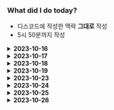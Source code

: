 ### What did I do today?

- 디스코드에 작성한 맥락 __그대로__ 작성
- 5시 50분까지 작성

<details>
    <summary><b>2023-10-16</b></summary>

- **[PleahMaCaka](https://github.com/pleahmacaka)**
    - 프로젝트 다이어그렘(Obsidian Canvas) 작성 및 역할 분배
    - 라이브러리 개발 환경 설정 (JetBrains Space On-Premise)
    - 기능별 모델 탐색 및 구현 방법 모색
- **문인우**
    - API 기본 구현
- **신지훈**
    - 프론트엔드 리포지토리 초기화 및 기본 구현
- **정도현**
    - 프론트 보조를 위한 코드 학습
- **변상협**
    - 백엔드 보조를 위한 코드 학습

</details>

<details>
    <summary><b>2023-10-17</b></summary>

### **[PleahMaCaka](https://github.com/pleahmacaka)**

> ### 오전
> - [Stage](https://github.com/pleahmacaka/stage)를
    위한 [text-generation-webui](https://github.com/oobabooga/text-generation-webui)
    의 [확장 프로그램 작성](https://github.com/pleahmacaka/stage-ext)

> ### 오후
> - Stage에 Router의 Depend를 사용하여 토큰 인증 적용 (Guard)
> - 추상 개념 설명을 위해 Obsidian Canvas로 라이브러리/API 서버 간 통신 시각화

### 문인우

> ### 오전
> - 회원가입, 로그인 인증 기능 구현

> ### 오후
> - 회원탈퇴 기능 구현 및 인증 엔드포인트 정리

### 신지훈

> ### 오전
> - SvelteKit 개념 학습

> ### 오후
> - Sidebar 컴포넌트 작성

### 정도현

> ### 오전
> - pseudo class selector 학습

> ### 오후
> - inline block, box model 및 마진 겹침에 대해 학습

### 변상협

> ### 오전
> - 없음

> ### 오후
> - 없음

</details>

<details>
    <summary><b>2023-10-18</b></summary>

### **[PleahMaCaka](https://github.com/pleahmacaka)**

> ### 오전
> - textgen 확장인 Stage의 `/model` 엔드포인트 작성

> ### 오후
> - [테스트용 임시 클라이언트](https://github.com/pleahmacaka/stage-chat) 작성

### 문인우

> ### 오전
> - DB의 계정 테이블 구현
> - ID/PW 검증 및 테스트

> ### 오후
> - DB 파트가 아닌 부분의 ID/PW 검증 구현

### 신지훈

> ### 오전
> - Svelte 기본 문법 및 개념 학습

> ### 오후
> - Store 및 기타 심화 학습

### 정도현

> ### 오전
> - HTML 학습

> ### 오후
> - CSS 학습

### 변상협

> ### 오전
> - 파이썬 테스트 개념 학습

> ### 오후
> - ID/PW 검증 구현

</details>

<details>
    <summary><b>2023-10-19</b></summary>

### **[PleahMaCaka](https://github.com/pleahmacaka)**

> ### 오전
> - 모델 결과 전송용 API Wrapper [booga.js](https://github.com/pleahmacaka/booga.js) 작성
    >

- CI/CD 자동화

> ### 오후
> - 프롬프트 테스트 및 파라미터 조절, 캐릭터 페르소나 작성, 모델 속도 최적화 방법 탐색
> - 프론트 빌드 자동화

### 문인우

> ### 오전
> - 외부 환경에서의 DB 접속 환경 구축
> - API에서 날씨를 가져오기 위한 자료 탐색

> ### 오후
> - 날씨 기능 구현 및 문서 분석

### 신지훈

> ### 오전
> - 웹사이트의 기본 구성 컴포넌트 작성

> ### 오후
> - 몇가지 로직 추가

### 정도현

> ### 오전
> - flex에 대해 학습

> ### 오후
> - 아파서 쉼

### 변상협

> ### 오전
> - DB 접속 테스트

> ### 오후
> - 외부에서의 DB 작동 확인

</details>

<details>
    <summary><b>2023-10-23</b></summary>

### **[PleahMaCaka](https://github.com/pleahmacaka)**

> ### 오전
> - 명령 생성용 캐릭터인 Commander의 페르소나 작성
> - 전용 Instruction Template 작성
> - 파라미터 조절 및 테스트
> - LLaMA 2 13b GPTQ vs LLaMA 2 32k GPTQ 비교 및 테스트
> - ExLlama2_HF 적용으로 성능 향상 (cfg-cache, use_fast)

> ### 오후
> - 프론트
    >

- 종속성 업데이트, File Watcher 자동 빌드 무시 등 기타 설정

> - 컴포넌트 분리, 전역 StateStore, API 연동 쉽게 구조화 (푸쉬 안함)

### 문인우

> ### 오전
> - 문서 요약 서비스에서 Speech to text 에 필요한 whisper 모델 환경 구축

> ### 오후
> - 문서 요약 모델 리서치 및 날씨기능이 클라이언트에 적용될 때를 위해 세부조정

### 신지훈

> ### 오전
> - 몇가지 아이콘 추가 및 테마 적용

> ### 오후
> - css 이것저것 수정

### 정도현

> ### 오전
> - 웹사이트에 들어갈 input 만듬

> ### 오후
> - css 공부

### 변상협

> ### 오전
> - 번호 입력 테스트 완료

> ### 오후
> - server, main.py 같은 위치에서 실행 테스트

</details>

<details>
    <summary><b>2023-10-24</b></summary>

### **[PleahMaCaka](https://github.com/pleahmacaka)**

> ### 오전
> - Attention commits:
    >

- [서버 코드 재작성 및 정리](https://github.com/project-ait/server/commit/b6a575645b80ee1a82da9b13614b79421a24a083)

> - [프론트 코드 재작성 및 정리](https://github.com/project-ait/front/commit/94b30d4737b9bafb3b54667d6b04cd2ceb4485b4)


> ### 오후
> - 프론트 채팅 컴포넌트 재작성
> - 사이드바 레이아웃 재조정
> - 종속성 더 명확히

### 문인우

> ### 오전
> - 문서 요약에 쓰일 모델 결정
> - 모델 특징에 따라 한국어 영어 변환 서비스 구현 완료

> ### 오후
> - NLP Cloude 의 API를 사용해 횟수제한이 있는 문서 요약 모델 서비스 추가
> - STT 및 번역 서비스를 붙여 테스트 진행
> - 부가적으로 BART 를 이용해 로컬에서 횟수제한 없이 요약서비스 구현중

### 신지훈

> ### 오전
> - Svelte, CSS 복습

> ### 오후
> - 없음

### 정도현

> ### 오전
> - html, css 복습

> ### 오후
> - css 복습

### 변상협

> ### 오전
> - 웹서버 공부

> ### 오후
> - 숫자 테스트 완료

</details>

<details>
    <summary><b>2023-10-25</b></summary>

### **[PleahMaCaka](https://github.com/pleahmacaka)**

> ### 오전
> - 프론트 페이지 연동을 위한 백엔드 배포
    >   - 를 위한 도커화

> ### 오후
> - 프로젝트 배포 자동화 설정
> - 도커 서비스 분할 및 docker-compose.yml 작성, 적용중

### 문인우

> ### 오전
> - BART 추가 및 요약과 관련있는 서비스 수정 후 엔드포인트 구현


### 정도현

> ### 오전/오후
> - css 복습

### 변상협

> ### 오전/오후
> - 웹사이트 복습개념

</details>

<details>
    <summary><b>2023-10-26</b></summary>

### **[PleahMaCaka](https://github.com/pleahmacaka)**

> ### 오전
> - API 연동을 위한 기록 저장
>   - 및 채팅 내역 동기화 구현

> ### 오후
> - 프론트 배포 자동화
> - 채팅 API 연동

### 문인우

> ### 오전
> - 서울 지하철 실시간 도착정보 API 데이터 클래스 구현

> ### 오후
> -  API 호출결과를 클래스로 만들어 반환 구현중
> - 
### 정도현

> ### 오전/오후
> - css 복습

### 변상협

> ### 오전/오후
> - 웹서비스 용어 개념 복습


</details>


